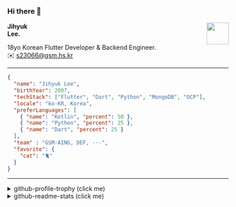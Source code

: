 ### Hi there 👋
<img src="https://github.githubassets.com/images/mona-loading-default.gif" width="50px" align="right">
</a>

**Jihyuk\
Lee.**

18yo Korean Flutter Developer & Backend Engineer.\
✉️ <s23066@gsm.hs.kr>

---

```json
{
  "name": "Jihyuk Lee",
  "birthYear": 2007,
  "techStack": ["Flutter", "Dart", "Python", "MongoDB", "OCP"],
  "locale": "ko-KR, Korea",
  "preferLanguages": [
    { "name": "Kotlin", "percent": 50 },
    { "name": "Python", "percent": 25 },
    { "name": "Dart", "percent": 25 }
  ],
  "team" : "GSM-AING, DEF, ···",
  "favorite": {
    "cat": "🐈"
  }
}
```
---
<details>
  <summary>github-profile-trophy (click me)</summary>
  
![](https://github-profile-trophy.vercel.app/?username=withJihyuk&row=1&column=8&theme=nord)
  
</details>
<details>
  <summary>github-readme-stats (click me)</summary>
  
<!--START_SECTION:waka-->
![Code Time](http://img.shields.io/badge/Code%20Time-643%20hrs%2010%20mins-blue)

![Lines of code](https://img.shields.io/badge/%EC%A0%80%EB%8A%94%20%EC%97%AC%ED%83%9C%EA%B9%8C%EC%A7%80%20-502.6%20thousand%20%EC%A4%84%EC%9D%98%20%EC%BD%94%EB%93%9C%EB%A5%BC%20%EC%9E%91%EC%84%B1%ED%96%88%EC%96%B4%EC%9A%94.-blue)

**저는 아침형 인간이에요. 🐤** 

```text
🌞 아침                     433 commits         █████░░░░░░░░░░░░░░░░░░░░   18.36 % 
🌆 낮　                     839 commits         █████████░░░░░░░░░░░░░░░░   35.57 % 
🌃 저녁                     836 commits         █████████░░░░░░░░░░░░░░░░   35.44 % 
🌙 밤　                     251 commits         ███░░░░░░░░░░░░░░░░░░░░░░   10.64 % 
```


📊 **저는 이번주를 이렇게 시간을 보냈어요.** 

```text
🕑︎ Timezone: Asia/Seoul

💬 프로그래밍 언어들: 
Kotlin                   7 hrs 56 mins       ██████████████░░░░░░░░░░░   57.51 % 
Dart                     2 hrs 50 mins       █████░░░░░░░░░░░░░░░░░░░░   20.61 % 
HTML                     56 mins             ██░░░░░░░░░░░░░░░░░░░░░░░   06.80 % 
YAML                     50 mins             ██░░░░░░░░░░░░░░░░░░░░░░░   06.07 % 
JSON                     17 mins             █░░░░░░░░░░░░░░░░░░░░░░░░   02.11 % 

🔥 에디터들: 
IntelliJ IDEA            9 hrs 15 mins       █████████████████░░░░░░░░   67.13 % 
VS Code                  4 hrs 32 mins       ████████░░░░░░░░░░░░░░░░░   32.87 % 

💻 운영 체제들: 
Mac                      13 hrs 47 mins      █████████████████████████   100.00 % 
```


 Last Updated on 12/01/2025 18:45:29 UTC
<!--END_SECTION:waka-->

</details>

</div>

